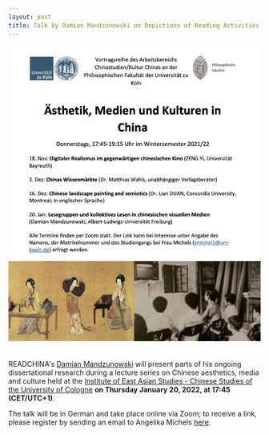 ```yaml
---
layout: post
title: Talk by Damian Mandzunowski on Depictions of Reading Activities in Visual Media
---
```


<span class="image right"><img src="/assets/images/koeln_ws2122.jpg" alt="" title="" style=""></span>

READCHINA's [Damian Mandzunowski](https://readchina.github.io/team/damian.html) will present parts of his ongoing dissertational research during a lecture series on Chinese aesthetics, media and culture held at the [Institute of East Asian Studies - Chinese Studies of the University of Cologne](https://chinastudien.phil-fak.uni-koeln.de/arbeitsbereiche/kultur-chinas-chinastudien/veranstaltungen) __on Thursday January 20, 2022, at 17:45 (CET/UTC+1)__.

The talk will be in German and take place online via Zoom; to receive a link, please register by sending an email to Angelika Michels [here](mailto:amichel1@uni-koeln.de).
